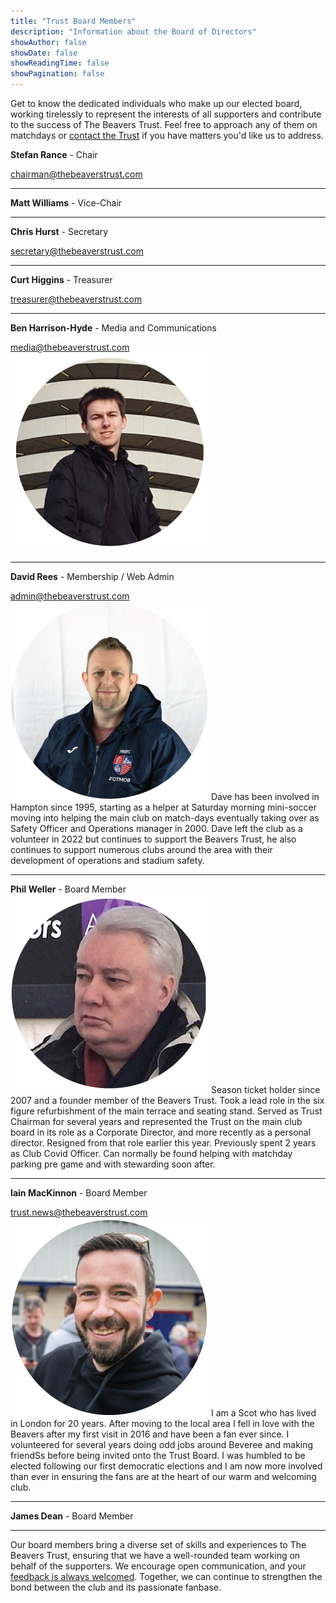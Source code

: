 ```yaml
---
title: "Trust Board Members"
description: "Information about the Board of Directors"
showAuthor: false
showDate: false
showReadingTime: false
showPagination: false
---
```


Get to know the dedicated individuals who make up our elected board, working tirelessly to represent the interests of all supporters and contribute to the success of The Beavers Trust. Feel free to approach any of them on matchdays or [contact the Trust](/contact) if you have matters you'd like us to address.

 **Stefan Rance** - Chair

chairman@thebeaverstrust.com

--------------

 **Matt Williams** - Vice-Chair

--------------

 **Chris Hurst** - Secretary

secretary@thebeaverstrust.com

--------------

 **Curt Higgins** - Treasurer

treasurer@thebeaverstrust.com

--------------

 **Ben Harrison-Hyde** - Media and Communications

 media@thebeaverstrust.com
![Ben Harrison-Hyde](Ben.png)

--------------

 **David Rees** - Membership / Web Admin

 admin@thebeaverstrust.com
![Dave Rees](Dave.png)
Dave has been involved in Hampton since 1995, starting as a helper at Saturday morning mini-soccer moving into helping the main club on match-days eventually taking over as Safety Officer and Operations manager in 2000. Dave left the club as a volunteer in 2022 but continues to support the Beavers Trust, he also continues to support numerous clubs around the area with their development of operations and stadium safety. 

--------------

 **Phil Weller** - Board Member
![Phil Weller](Phil.png)
Season ticket holder since 2007 and a founder member of the Beavers Trust. Took a lead role in the six figure refurbishment of the main terrace and seating stand.
Served as Trust Chairman for several years and represented the Trust on the main club board in its role as a Corporate Director, and more recently as a personal director. Resigned from that role earlier this year. Previously spent 2 years as Club Covid Officer. Can normally be found helping with matchday parking pre game and with stewarding soon after.

--------------

 **Iain MacKinnon** - Board Member
 
 trust.news@thebeaverstrust.com
![Iain MacKinnon](Iain.png)
 I am a Scot who has lived in London for 20 years. After moving to the local area I fell in love with the Beavers after my first visit in 2016 and have been a fan ever since. I volunteered for several years doing odd jobs around Beveree and making friendSs before being invited onto the Trust Board. I was humbled to be elected following our first democratic elections and I am now more involved than ever in ensuring the fans are at the heart of our warm and welcoming club.

--------------

 **James Dean** - Board Member

--------------
Our board members bring a diverse set of skills and experiences to The Beavers Trust, ensuring that we have a well-rounded team working on behalf of the supporters. We encourage open communication, and your [feedback is always welcomed](/contact). Together, we can continue to strengthen the bond between the club and its passionate fanbase.